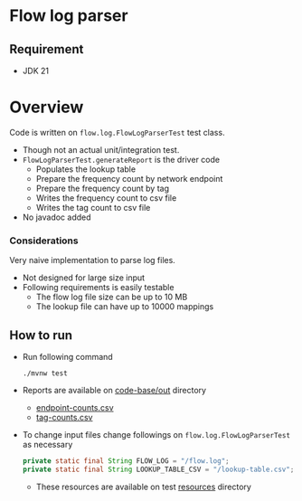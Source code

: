 # Flow log parser

## Requirement

* JDK 21

# Overview

Code is written on `flow.log.FlowLogParserTest` test class.

* Though not an actual unit/integration test.
* `FlowLogParserTest.generateReport` is the driver code
    * Populates the lookup table
    * Prepare the frequency count by network endpoint
    * Prepare the frequency count by tag
    * Writes the frequency count to csv file
    * Writes the tag count to csv file
* No javadoc added

### Considerations

Very naive implementation to parse log files.

* Not designed for large size input
* Following requirements is easily testable
    * The flow log file size can be up to 10 MB
    * The lookup file can have up to 10000 mappings

## How to run

* Run following command

    ```shell
    ./mvnw test
    ```
* Reports are available on [code-base/out](out) directory
    * [endpoint-counts.csv](out/endpoint-counts.csv)
    * [tag-counts.csv](out/tag-counts.csv)

* To change input files change followings on `flow.log.FlowLogParserTest` as necessary

    ```java
    private static final String FLOW_LOG = "/flow.log";
    private static final String LOOKUP_TABLE_CSV = "/lookup-table.csv";
    ```
    * These resources are available on test [resources](src/test/resources) directory
